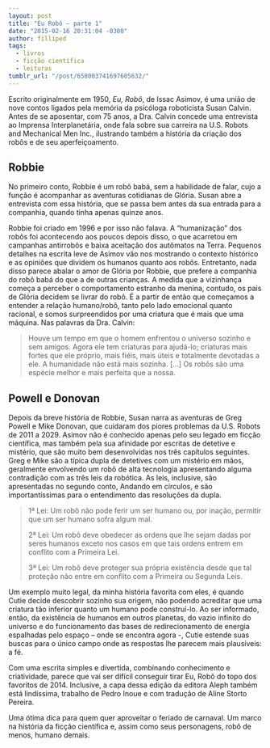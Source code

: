 ```yaml
---
layout: post
title: "Eu Robô — parte 1"
date: "2015-02-16 20:31:04 -0300"
author: filliped
tags:
  - livros
  - ficção científica
  - leituras
tumblr_url: "/post/658003741697605632/"
---
```

Escrito originalmente em 1950, _Eu, Robô_, de Issac Asimov, é uma união de nove contos ligados pela memória da psicóloga roboticista Susan Calvin. Antes de se aposentar, com 75 anos, a Dra. Calvin concede uma entrevista ao Imprensa Interplanetária, onde fala sobre sua carreira na U.S. Robots and Mechanical Men Inc., ilustrando também a história da criação dos robôs e de seu aperfeiçoamento.

## Robbie

No primeiro conto, Robbie é um robô babá, sem a habilidade de falar, cujo a função é acompanhar as aventuras cotidianas de Glória. Susan abre a entrevista com essa história, que se passa bem antes da sua entrada para a companhia, quando tinha apenas quinze anos.

Robbie foi criado em 1996 e por isso não falava. A “humanização” dos robôs foi acontecendo aos poucos depois disso, o que acarretou em campanhas antirrobôs e baixa aceitação dos autômatos na Terra. Pequenos detalhes na escrita leve de Asimov vão nos mostrando o contexto histórico e as opiniões que dividem os humanos quanto aos robôs. Entretanto, nada disso parece abalar o amor de Glória por Robbie, que prefere a companhia do robô babá do que a de outras crianças. A medida que a vizinhança começa a perceber o comportamento estranho da menina, contudo, os pais de Glória decidem se livrar do robô. É a partir de então que começamos a entender a relação humano/robô, tanto pelo lado emocional quanto racional, e somos surpreendidos por uma criatura que é mais que uma máquina. Nas palavras da Dra. Calvin:

> Houve um tempo em que o homem enfrentou o universo sozinho e sem amigos. Agora ele tem criaturas para ajudá-lo; criaturas mais fortes que ele próprio, mais fiéis, mais úteis e totalmente devotadas a ele. A humanidade não está mais sozinha. […] Os robôs são uma espécie melhor e mais perfeita que a nossa.

## Powell e Donovan

Depois da breve história de Robbie, Susan narra as aventuras de Greg Powell e Mike Donovan, que cuidaram dos piores problemas da U.S. Robots de 2011 a 2029. Asimov não é conhecido apenas pelo seu legado em ficção científica, mas também pela sua afinidade por escritas de detetive e mistério, que são muito bem desenvolvidas nos três capítulos seguintes. Greg e Mike são a típica dupla de detetives com um mistério em mãos, geralmente envolvendo um robô de alta tecnologia apresentando alguma contradição com as três leis da robótica. As leis, inclusive, são apresentadas no segundo conto, Andando em círculos, e são importantíssimas para o entendimento das resoluções da dupla.

> 1ª Lei: Um robô não pode ferir um ser humano ou, por inação, permitir que um ser humano sofra algum mal.
>
> 2ª Lei: Um robô deve obedecer as ordens que lhe sejam dadas por seres humanos exceto nos casos em que tais ordens entrem em conflito com a Primeira Lei.
>
> 3ª Lei: Um robô deve proteger sua própria existência desde que tal proteção não entre em conflito com a Primeira ou Segunda Leis.

Um exemplo muito legal, da minha história favorita com eles, é quando Cutie decide descobrir sozinho sua origem, não podendo acreditar que uma criatura tão inferior quanto um humano pode construí-lo. Ao ser informado, então, da existência de humanos em outros planetas, do vazio infinito do universo e do funcionamento das bases de redirecionamento de energia espalhadas pelo espaço – onde se encontra agora -, Cutie estende suas buscas para o único campo onde as respostas lhe parecem mais plausíveis: a fé.

Com uma escrita simples e divertida, combinando conhecimento e criatividade, parece que vai ser difícil conseguir tirar Eu, Robô do topo dos favoritos de 2014. Inclusive, a capa dessa edição da editora Aleph também está lindíssima, trabalho de Pedro Inoue e com tradução de Aline Storto Pereira.

Uma ótima dica para quem quer aproveitar o feriado de carnaval. Um marco na história da ficção científica e, assim como seus personagens, robô de menos, humano demais.
